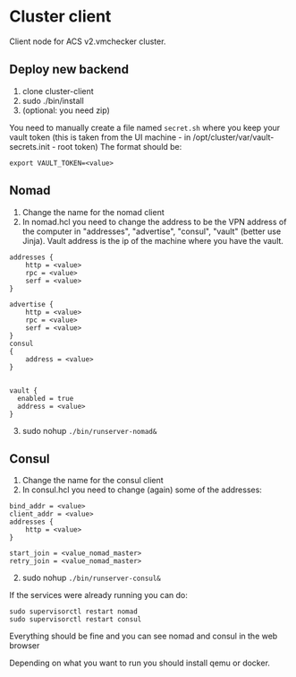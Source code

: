 # Cluster client

Client node for ACS v2.vmchecker cluster.

## Deploy new backend

1. clone cluster-client
2. sudo ./bin/install
3. (optional: you need zip)

You need to manually create a file named ```secret.sh``` where you keep your vault token (this is taken from
the UI machine - in /opt/cluster/var/vault-secrets.init - root token)
The format should be:
```
export VAULT_TOKEN=<value>
```

## Nomad
1. Change the name for the nomad client
2. In nomad.hcl you need to change the address to be the VPN address of the computer in "addresses", "advertise", "consul", "vault" (better use Jinja).
Vault address is the ip of the machine where you have the vault.

```
addresses {
    http = <value>
    rpc = <value>
    serf = <value>
}

advertise {
    http = <value>
    rpc = <value>
    serf = <value>
}
consul
{
    address = <value>
}


vault {
  enabled = true
  address = <value>
}
```
3. sudo nohup ```./bin/runserver-nomad&```

## Consul
1. Change the name for the consul client
1. In consul.hcl you need to change (again) some of the addresses:
```
bind_addr = <value>
client_addr = <value>
addresses {
    http = <value>
}

start_join = <value_nomad_master>
retry_join = <value_nomad_master>
```
2. sudo nohup ```./bin/runserver-consul&```


If the services were already running you can do:
```
sudo supervisorctl restart nomad
sudo supervisorctl restart consul
```

Everything should be fine and you can see nomad and consul in the web browser

Depending on what you want to run you should install qemu or docker.
